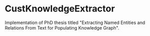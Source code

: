 # CustKnowledgeExtractor
Implementation of PhD thesis titled "Extracting Named Entities and Relations From Text for Populating Knowledge Graph".
